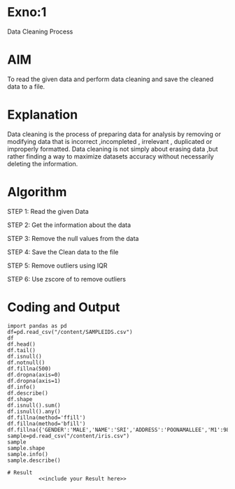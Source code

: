 # Exno:1
Data Cleaning Process

# AIM
To read the given data and perform data cleaning and save the cleaned data to a file.

# Explanation
Data cleaning is the process of preparing data for analysis by removing or modifying data that is incorrect ,incompleted , irrelevant , duplicated or improperly formatted. Data cleaning is not simply about erasing data ,but rather finding a way to maximize datasets accuracy without necessarily deleting the information.

# Algorithm
STEP 1: Read the given Data

STEP 2: Get the information about the data

STEP 3: Remove the null values from the data

STEP 4: Save the Clean data to the file

STEP 5: Remove outliers using IQR

STEP 6: Use zscore of to remove outliers

# Coding and Output
```
import pandas as pd
df=pd.read_csv("/content/SAMPLEIDS.csv")
df
df.head()
df.tail()
df.isnull()
df.notnull()
df.fillna(500)
df.dropna(axis=0)
df.dropna(axis=1)
df.info()
df.describe()
df.shape
df.isnull().sum()
df.isnull().any()
df.fillna(method='ffill')
df.fillna(method='bfill')
df.fillna({'GENDER':'MALE','NAME':'SRI','ADDRESS':'POONAMALLEE','M1':98,'M2':87,'M3':76,'M4':92,'TOTAL':305,'AVG':89})
sample=pd.read_csv("/content/iris.csv")
sample
sample.shape
sample.info()
sample.describe()

# Result
          <<include your Result here>>
